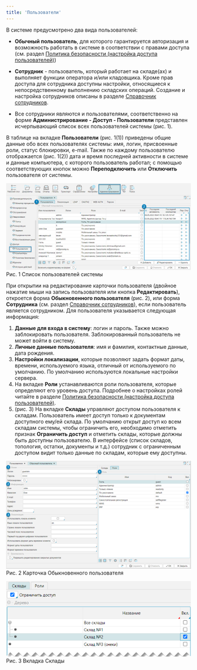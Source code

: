 ```yaml
---
title: 'Пользователи'
---
```


В системе предусмотрено два вида пользователей:

- **Обычный пользователь**, для которого гарантируется авторизация и возможность работать в системе в соответствии с правами доступа 
(см. раздел [Политика безопасности (настройка доступа пользователей)](securitypolicy.md))
- **Сотрудник** - пользователь, который работает на складе(ах) и выполняет функции оператора и/или кладовщика. 
Кроме прав доступа для сотрудника доступны настройки, относящиеся к непосредственному выполнению складских операций. 
Создание и настройка сотрудников описаны в разделе [Справочник сотрудников](../../../control/employee.md).

- Все сотрудники являются и пользователями, соответственно на форме **Администрирование - Доступ - Пользователи** представлен исчерпывающий 
список всех пользователей системы (рис. 1).

В таблице на вкладке **Пользователи** (рис. 1(1)) приведены общие данные обо всех пользователях системы: имя, логин, присвоенные роли, статус блокировки, e-mail. 
Также по каждому пользователю отображается (рис. 1(2)) дата и время последней активности в системе и данные компьютера, с которого пользователь работал; 
с помощью соответствующих кнопок можно **Переподключить** или **Отключить** пользователя от системы. 

![](img/users1.png)  
Рис. 1 Список пользователей системы  

При открытии на редактирование карточки пользователя (двойное нажатие мыши на запись пользователя или кнопка **Редактировать**), 
откроется форма **Обыкновенного пользователя** (рис. 2), или форма **Сотрудника** (см. раздел [Справочник сотрудников](../../../control/employee.md)), 
если пользователь является сотрудником.  Для пользователя указывается следующая информация:

1. **Данные для входа в систему**: логин и пароль. Также можно заблокировать пользователя. Заблокированный пользователь не может войти в систему.
2. **Личные данные пользователя**: имя и фамилия, контактные данные, дата рождения.
3. **Настройки локализации**, которые позволяют задать формат даты, времени, используемого языка, отличный от используемого по умолчанию. По умолчанию используются локальные настройки сервера.
4. На вкладке **Роли** устанавливаются роли пользователя, которые определяют его уровень доступа. 
Подробнее о настройках ролей читайте в разделе [Политика безопасности (настройка доступа пользователей)](securitypolicy.md).
5. (рис. 3) На вкладке **Склады** управляют доступом пользователя к складам. Пользователь имеет доступ только к документам доступного ему/ей склада. 
По умолчанию открыт доступ ко всем складам системы, чтобы ограничить его, необходимо отметить признак **Ограничить доступ** и отметить склады, 
которые должны быть доступны пользователю.  В интерфейсе (список складов, топология, остатки, документы и т.д.) сотрудник с ограниченным доступом видит 
только данные по складам, которые ему доступны.

![](img/users2.png)  
Рис. 2 Карточка Обыкновенного пользователя

![](img/users3.png)  
Рис. 3 Вкладка Склады



